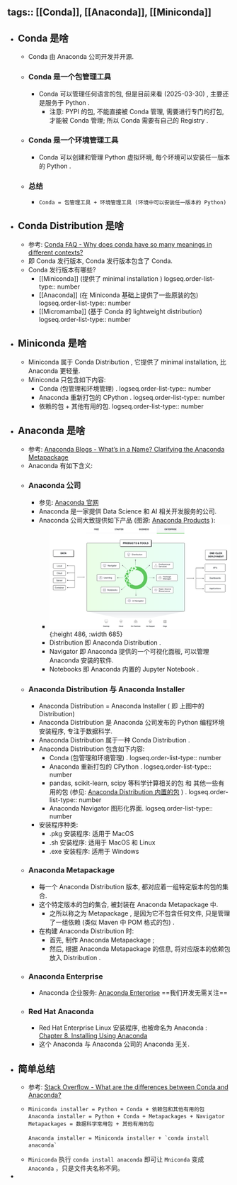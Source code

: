 tags:: [[Conda]], [[Anaconda]], [[Miniconda]]
---

- ## Conda 是啥
	- Conda 由 Anaconda 公司开发并开源.
	- ### Conda 是一个包管理工具
		- Conda 可以管理任何语言的包, 但是目前来看 (2025-03-30) , 主要还是服务于 Python .
			- 注意: PYPI 的包, 不能直接被 Conda 管理, 需要进行专门的打包, 才能被 Conda 管理; 所以 Conda 需要有自己的 Registry .
	- ### Conda 是一个环境管理工具
		- Conda 可以创建和管理 Python 虚拟环境, 每个环境可以安装任一版本的 Python .
	- ### 总结
		- `Conda = 包管理工具 + 环境管理工具 (环境中可以安装任一版本的 Python)`
- ## Conda Distribution 是啥
	- 参考: [Conda FAQ - Why does conda have so many meanings in different contexts?](https://conda.org/learn/faq#why-does-conda-have-so-many-meanings-in-different-contexts)
	- 即 Conda 发行版本, Conda 发行版本包含了 Conda.
	- Conda 发行版本有哪些?
		- [[Miniconda]]  (提供了 minimal installation )
		  logseq.order-list-type:: number
		- [[Anaconda]] (在 Miniconda 基础上提供了一些原装的包)
		  logseq.order-list-type:: number
		- [[Micromamba]] (基于 Conda 的 lightweight distribution)
		  logseq.order-list-type:: number
- ## Miniconda 是啥
	- Miniconda 属于 Conda Distribution , 它提供了 minimal installation, 比 Anaconda 更轻量.
	- Miniconda 只包含如下内容:
		- Conda (包管理和环境管理) .
		  logseq.order-list-type:: number
		- Anaconda 重新打包的 CPython .
		  logseq.order-list-type:: number
		- 依赖的包 + 其他有用的包.
		  logseq.order-list-type:: number
- ## Anaconda 是啥
	- 参考: [Anaconda Blogs - What’s in a Name? Clarifying the Anaconda Metapackage](https://www.anaconda.com/blog/whats-in-a-name-clarifying-the-anaconda-metapackage)
	- Anaconda 有如下含义:
	- ### Anaconda 公司
		- 参见: [Anaconda 官网](https://www.anaconda.com/)
		- Anaconda 是一家提供 Data Science 和 AI 相关开发服务的公司.
		- Anaconda 公司大致提供如下产品 (图源: [Anaconda Products](https://www.anaconda.com/products) ):
			- ![image.png](../assets/image_1743321626042_0.png){:height 486, :width 685}
			- Distribution 即 Anaconda Distribution .
			- Navigator 即 Anaconda 提供的一个可视化面板, 可以管理 Anaconda 安装的软件.
			- Notebooks 即 Anaconda 内置的 Jupyter Notebook .
	- ### Anaconda Distribution 与 Anaconda Installer
		- Anaconda Distribution = Anaconda Installer ( 即 上图中的 Distribution)
		- Anaconda Distribution 是 Anaconda 公司发布的 Python 编程环境安装程序, 专注于数据科学.
		- Anaconda Distribution 属于一种 Conda Distribution .
		- Anaconda Distribution 包含如下内容:
			- Conda (包管理和环境管理) .
			  logseq.order-list-type:: number
			- Anaconda 重新打包的 CPython .
			  logseq.order-list-type:: number
			- pandas, scikit-learn, scipy 等科学计算相关的包 和 其他一些有用的包 (参见: [Anaconda Distribution 内置的包](https://www.anaconda.com/open-source) ) .
			  logseq.order-list-type:: number
			- Anaconda Navigator 图形化界面.
			  logseq.order-list-type:: number
		- 安装程序种类:
			- .pkg 安装程序: 适用于 MacOS
			- .sh 安装程序: 适用于 MacOS 和 Linux
			- .exe 安装程序: 适用于 Windows
	- ### Anaconda Metapackage
		- 每一个 Anaconda Distribution 版本, 都对应着一组特定版本的包的集合.
		- 这个特定版本的包的集合, 被封装在 Anaconda Metapackage 中.
			- 之所以称之为 Metapackage , 是因为它不包含任何文件, 只是管理了一组依赖 (类似 Maven 中 POM 格式的包) .
		- 在构建 Anaconda Distribution 时:
			- 首先, 制作 Anaconda Metapackage ;
			- 然后, 根据 Anaconda Metapackage 的信息, 将对应版本的依赖包放入 Distribution .
	- ### Anaconda Enterprise
		- Anaconda 企业服务: [Anaconda Enterprise](https://www.anaconda.com/enterprise/) ==我们开发无需关注==
	- ### Red Hat Anaconda
		- Red Hat Enterprise Linux 安装程序, 也被命名为 Anaconda : [Chapter 8. Installing Using Anaconda](https://docs.redhat.com/en/documentation/red_hat_enterprise_linux/7/html/installation_guide/chap-installing-using-anaconda-x86)
		- 这个 Anaconda 与 Anaconda 公司的 Anaconda 无关.
- ## 简单总结
	- 参考: [Stack Overflow - What are the differences between Conda and Anaconda?](https://stackoverflow.com/a/58147674/11249244)
	- ```crystal
	  Miniconda installer = Python + Conda + 依赖包和其他有用的包
	  Anaconda installer = Python + Conda + Metapackages + Navigator
	  Metapackages = 数据科学常用包 + 其他有用的包
	  
	  Anaconda installer = Miniconda installer + `conda install anaconda`
	  ```
	- `Miniconda` 执行 `conda install anaconda` 即可让 `Mniconda` 变成 `Anaconda` ，只是文件夹名称不同。
-